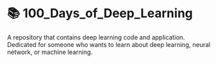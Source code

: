 # 📚 100_Days_of_Deep_Learning
A repository that contains deep learning code and application.  
Dedicated for someone who wants to learn about deep learning, neural network, or machine learning.
